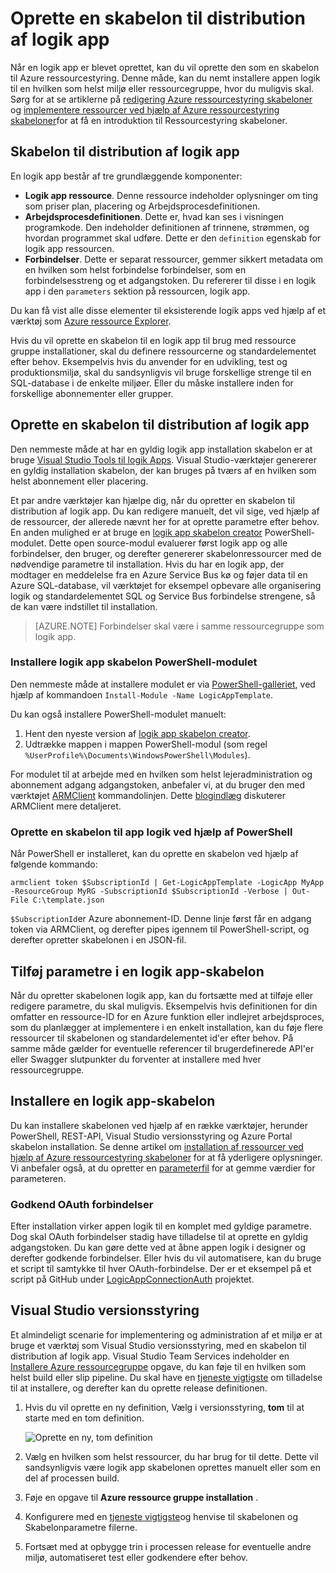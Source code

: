 <properties
   pageTitle="Oprette en skabelon til distribution af logik app | Microsoft Azure"
   description="Lær at oprette en skabelon til distribution af logik app og bruge den til versionsstyring"
   services="logic-apps"
   documentationCenter=".net,nodejs,java"
   authors="jeffhollan"
   manager="erikre"
   editor=""/>

<tags
   ms.service="logic-apps"
   ms.devlang="multiple"
   ms.topic="article"
   ms.tgt_pltfrm="na"
   ms.workload="integration"
   ms.date="10/18/2016"
   ms.author="jehollan"/>

# <a name="create-a-logic-app-deployment-template"></a>Oprette en skabelon til distribution af logik app

Når en logik app er blevet oprettet, kan du vil oprette den som en skabelon til Azure ressourcestyring. Denne måde, kan du nemt installere appen logik til en hvilken som helst miljø eller ressourcegruppe, hvor du muligvis skal. Sørg for at se artiklerne på [redigering Azure ressourcestyring skabeloner](../resource-group-authoring-templates.md) og [implementere ressourcer ved hjælp af Azure ressourcestyring skabeloner](../resource-group-template-deploy.md)for at få en introduktion til Ressourcestyring skabeloner.

## <a name="logic-app-deployment-template"></a>Skabelon til distribution af logik app

En logik app består af tre grundlæggende komponenter:

* **Logik app ressource**. Denne ressource indeholder oplysninger om ting som priser plan, placering og Arbejdsprocesdefinitionen.
* **Arbejdsprocesdefinitionen**. Dette er, hvad kan ses i visningen programkode. Den indeholder definitionen af trinnene, strømmen, og hvordan programmet skal udføre. Dette er den `definition` egenskab for logik app ressourcen.
* **Forbindelser**. Dette er separat ressourcer, gemmer sikkert metadata om en hvilken som helst forbindelse forbindelser, som en forbindelsesstreng og et adgangstoken. Du refererer til disse i en logik app i den `parameters` sektion på ressourcen, logik app.

Du kan få vist alle disse elementer til eksisterende logik apps ved hjælp af et værktøj som [Azure ressource Explorer](http://resources.azure.com).

Hvis du vil oprette en skabelon til en logik app til brug med ressource gruppe installationer, skal du definere ressourcerne og standardelementet efter behov. Eksempelvis hvis du anvender for en udvikling, test og produktionsmiljø, skal du sandsynligvis vil bruge forskellige strenge til en SQL-database i de enkelte miljøer. Eller du måske installere inden for forskellige abonnementer eller grupper.  

## <a name="create-a-logic-app-deployment-template"></a>Oprette en skabelon til distribution af logik app

Den nemmeste måde at har en gyldig logik app installation skabelon er at bruge [Visual Studio Tools til logik Apps](./app-service-logic-deploy-from-vs.md).  Visual Studio-værktøjer genererer en gyldig installation skabelon, der kan bruges på tværs af en hvilken som helst abonnement eller placering.

Et par andre værktøjer kan hjælpe dig, når du opretter en skabelon til distribution af logik app. Du kan redigere manuelt, det vil sige, ved hjælp af de ressourcer, der allerede nævnt her for at oprette parametre efter behov. En anden mulighed er at bruge en [logik app skabelon creator](https://github.com/jeffhollan/LogicAppTemplateCreator) PowerShell-modulet. Dette open source-modul evaluerer først logik app og alle forbindelser, den bruger, og derefter genererer skabelonressourcer med de nødvendige parametre til installation. Hvis du har en logik app, der modtager en meddelelse fra en Azure Service Bus kø og føjer data til en Azure SQL-database, vil værktøjet for eksempel opbevare alle organisering logik og standardelementet SQL og Service Bus forbindelse strengene, så de kan være indstillet til installation.

>[AZURE.NOTE] Forbindelser skal være i samme ressourcegruppe som logik app.

### <a name="install-the-logic-app-template-powershell-module"></a>Installere logik app skabelon PowerShell-modulet

Den nemmeste måde at installere modulet er via [PowerShell-galleriet](https://www.powershellgallery.com/packages/LogicAppTemplate/0.1), ved hjælp af kommandoen `Install-Module -Name LogicAppTemplate`.  

Du kan også installere PowerShell-modulet manuelt:

1. Hent den nyeste version af [logik app skabelon creator](https://github.com/jeffhollan/LogicAppTemplateCreator/releases).  
1. Udtrække mappen i mappen PowerShell-modul (som regel `%UserProfile%\Documents\WindowsPowerShell\Modules`).

For modulet til at arbejde med en hvilken som helst lejeradministration og abonnement adgang adgangstoken, anbefaler vi, at du bruger den med værktøjet [ARMClient](https://github.com/projectkudu/ARMClient) kommandolinjen.  Dette [blogindlæg](http://blog.davidebbo.com/2015/01/azure-resource-manager-client.html) diskuterer ARMClient mere detaljeret.

### <a name="generate-a-logic-app-template-by-using-powershell"></a>Oprette en skabelon til app logik ved hjælp af PowerShell

Når PowerShell er installeret, kan du oprette en skabelon ved hjælp af følgende kommando:

`armclient token $SubscriptionId | Get-LogicAppTemplate -LogicApp MyApp -ResourceGroup MyRG -SubscriptionId $SubscriptionId -Verbose | Out-File C:\template.json`

`$SubscriptionId`er Azure abonnement-ID. Denne linje først får en adgang token via ARMClient, og derefter pipes igennem til PowerShell-script, og derefter opretter skabelonen i en JSON-fil.

## <a name="add-parameters-to-a-logic-app-template"></a>Tilføj parametre i en logik app-skabelon

Når du opretter skabelonen logik app, kan du fortsætte med at tilføje eller redigere parametre, du skal muligvis. Eksempelvis hvis definitionen for din omfatter en ressource-ID for en Azure funktion eller indlejret arbejdsproces, som du planlægger at implementere i en enkelt installation, kan du føje flere ressourcer til skabelonen og standardelementet id'er efter behov. På samme måde gælder for eventuelle referencer til brugerdefinerede API'er eller Swagger slutpunkter du forventer at installere med hver ressourcegruppe.

## <a name="deploy-a-logic-app-template"></a>Installere en logik app-skabelon

Du kan installere skabelonen ved hjælp af en række værktøjer, herunder PowerShell, REST-API, Visual Studio versionsstyring og Azure Portal skabelon installation. Se denne artikel om [installation af ressourcer ved hjælp af Azure ressourcestyring skabeloner](../resource-group-template-deploy.md) for at få yderligere oplysninger. Vi anbefaler også, at du opretter en [parameterfil](../resource-group-template-deploy.md#parameter-file) for at gemme værdier for parameteren.

### <a name="authorize-oauth-connections"></a>Godkend OAuth forbindelser

Efter installation virker appen logik til en komplet med gyldige parametre. Dog skal OAuth forbindelser stadig have tilladelse til at oprette en gyldig adgangstoken. Du kan gøre dette ved at åbne appen logik i designer og derefter godkende forbindelser. Eller hvis du vil automatisere, kan du bruge et script til samtykke til hver OAuth-forbindelse. Der er et eksempel på et script på GitHub under [LogicAppConnectionAuth](https://github.com/logicappsio/LogicAppConnectionAuth) projektet.

## <a name="visual-studio-release-management"></a>Visual Studio versionsstyring

Et almindeligt scenarie for implementering og administration af et miljø er at bruge et værktøj som Visual Studio versionsstyring, med en skabelon til distribution af logik app. Visual Studio Team Services indeholder en [Installere Azure ressourcegruppe](https://github.com/Microsoft/vsts-tasks/tree/master/Tasks/DeployAzureResourceGroup) opgave, du kan føje til en hvilken som helst build eller slip pipeline. Du skal have en [tjeneste vigtigste](https://blogs.msdn.microsoft.com/visualstudioalm/2015/10/04/automating-azure-resource-group-deployment-using-a-service-principal-in-visual-studio-online-buildrelease-management/) om tilladelse til at installere, og derefter kan du oprette release definitionen.

1. Hvis du vil oprette en ny definition, Vælg i versionsstyring, **tom** til at starte med en tom definition.

    ![Oprette en ny, tom definition][1]   

1. Vælg en hvilken som helst ressourcer, du har brug for til dette. Dette vil sandsynligvis være logik app skabelonen oprettes manuelt eller som en del af processen build.
1. Føje en opgave til **Azure ressource gruppe installation** .
1. Konfigurere med en [tjeneste vigtigste](https://blogs.msdn.microsoft.com/visualstudioalm/2015/10/04/automating-azure-resource-group-deployment-using-a-service-principal-in-visual-studio-online-buildrelease-management/)og henvise til skabelonen og Skabelonparametre filerne.
1. Fortsæt med at opbygge trin i processen release for eventuelle andre miljø, automatiseret test eller godkendere efter behov.

<!-- Image References -->
[1]: ./media/app-service-logic-create-deploy-template/emptyReleaseDefinition.PNG
